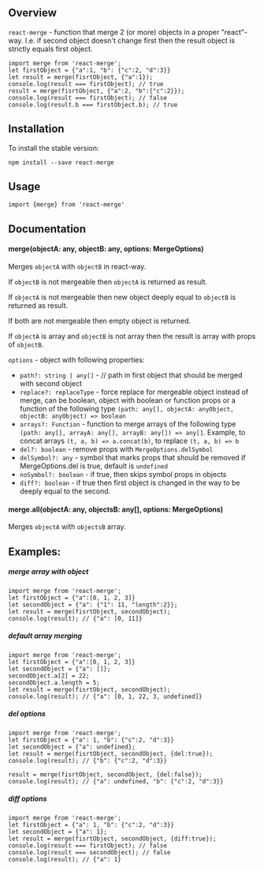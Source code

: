

<!-- toc -->



<!-- tocstop -->

## Overview
`react-merge` - function that merge 2 (or more) objects in a proper "react"-way. I.e. if second object doesn't change first then the result object is strictly equals first object.
```
import merge from 'react-merge';
let firstObject = {"a":1, "b": {"c":2, "d":3}}
let result = merge(fisrtObject, {"a":1});
console.log(result === firstObject); // true
result = merge(fisrtObject, {"a":2, "b":{"c":2}});
console.log(result === firstObject); // false
console.log(result.b === firstObject.b); // true
```


## Installation

To install the stable version:

```
npm install --save react-merge
```
## Usage
```
import {merge} from 'react-merge'
```

## Documentation

#### merge(objectA: any, objectB: any, options: MergeOptions)
Merges `objectA` with `objectB` in react-way. 

If `objectB` is not mergeable then `objectA` is returned as result. 

If `objectA` is not mergeable then new object deeply equal to `objectB` is returned as result. 

If both are not mergeable then empty object is returned. 

If `objectA` is array and `objectB` is not array then the result is array with props of `objectB`.

`options` - object with following properties:
  - `path?: string | any[]` - // path in first object that should be merged with second object
  - `replace?: replaceType` - force replace for mergeable object instead of merge, can be boolean, object with boolean or function props or a function of the following type `(path: any[], objectA: anyObject, objectB: anyObject) => boolean`
  - `arrays?: Function` - function to merge arrays of the following type `(path: any[], arrayA: any[], arrayB: any[]) => any[]`. Example, to concat arrays `(t, a, b) => a.concat(b)`, to replace `(t, a, b) => b`
  - `del?: boolean` - remove props with `MergeOptions.delSymbol`
  - `delSymbol?: any` - symbol that marks props that should be removed if MergeOptions.del is true, default is `undefined`
  - `noSymbol?: boolean` - if true, then skips symbol props in objects
  - `diff?: boolean` - if true then first object is changed in the way to be deeply equal to the second.

#### merge.all(objectA: any, objectsB: any[], options: MergeOptions)
Merges `objectA` with `objectsB` array.

## Examples: 

##### merge array with object
```
import merge from 'react-merge';
let firstObject = {"a":[0, 1, 2, 3]}
let secondObject = {"a": {"1": 11, "length":2}};
let result = merge(fisrtObject, secondObject);
console.log(result); // {"a": [0, 11]}

```

##### default array merging
```
import merge from 'react-merge';
let firstObject = {"a":[0, 1, 2, 3]}
let secondObject = {"a": []};
secondObject.a[2] = 22;
secondObject.a.length = 5;
let result = merge(fisrtObject, secondObject);
console.log(result); // {"a": [0, 1, 22, 3, undefined]}
```

##### del options
```
import merge from 'react-merge';
let firstObject = {"a": 1, "b": {"c":2, "d":3}}
let secondObject = {"a": undefined};
let result = merge(fisrtObject, secondObject, {del:true});
console.log(result); // {"b": {"c":2, "d":3}}

result = merge(fisrtObject, secondObject, {del:false});
console.log(result); // {"a": undefined, "b": {"c":2, "d":3}}
```

##### diff options
```
import merge from 'react-merge';
let firstObject = {"a": 1, "b": {"c":2, "d":3}}
let secondObject = {"a": 1};
let result = merge(fisrtObject, secondObject, {diff:true});
console.log(result === firstObject); // false
console.log(result === secondObject); // false
console.log(result); // {"a": 1}
```


  

